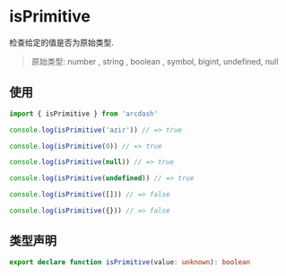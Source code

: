 # isPrimitive

检查给定的值是否为原始类型.

> 原始类型: number , string , boolean , symbol, bigint, undefined, null

## 使用

```typescript
import { isPrimitive } from 'arcdash'

console.log(isPrimitive('azir')) // => true

console.log(isPrimitive(0)) // => true

console.log(isPrimitive(null)) // => true

console.log(isPrimitive(undefined)) // => true

console.log(isPrimitive([])) // => false

console.log(isPrimitive({})) // => false
```

## 类型声明

```typescript
export declare function isPrimitive(value: unknown): boolean
```
